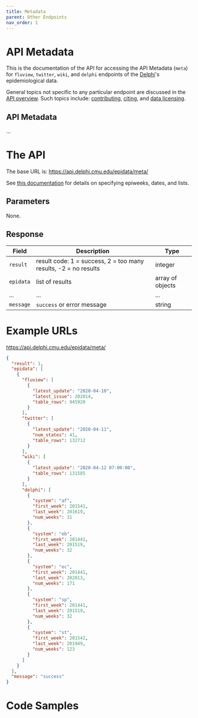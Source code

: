 ```yaml
---
title: Metadata
parent: Other Endpoints
nav_order: 1
---
```


# API Metadata

This is the documentation of the API for accessing the API Metadata (`meta`) for `fluview`, `twitter`, `wiki`,
and `delphi` endpoints of the [Delphi](https://delphi.cmu.edu/)'s epidemiological data.

General topics not specific to any particular endpoint are discussed in the
[API overview](README.md). Such topics include:
[contributing](README.md#contributing), [citing](README.md#citing), and
[data licensing](README.md#data-licensing).

## API Metadata

... <!-- TODO -->

# The API

The base URL is: https://api.delphi.cmu.edu/epidata/meta/

See [this documentation](README.md) for details on specifying epiweeks, dates, and lists.

## Parameters

None.

## Response

| Field     | Description                                                     | Type             |
|-----------|-----------------------------------------------------------------|------------------|
| `result`  | result code: 1 = success, 2 = too many results, -2 = no results | integer          |
| `epidata` | list of results                                                 | array of objects |
| ...       | ...                                                             | ...              | <!-- TODO -->
| `message` | `success` or error message                                      | string           |

# Example URLs

https://api.delphi.cmu.edu/epidata/meta/

```json
{
  "result": 1,
  "epidata": [
    {
      "fluview": [
        {
          "latest_update": "2020-04-10",
          "latest_issue": 202014,
          "table_rows": 945920
        }
      ],
      "twitter": [
        {
          "latest_update": "2020-04-11",
          "num_states": 41,
          "table_rows": 132712
        }
      ],
      "wiki": [
        {
          "latest_update": "2020-04-12 07:00:00",
          "table_rows": 131585
        }
      ],
      "delphi": [
        {
          "system": "af",
          "first_week": 201541,
          "last_week": 201619,
          "num_weeks": 31
        },
        {
          "system": "eb",
          "first_week": 201441,
          "last_week": 201519,
          "num_weeks": 32
        },
        {
          "system": "ec",
          "first_week": 201441,
          "last_week": 202013,
          "num_weeks": 171
        },
        {
          "system": "sp",
          "first_week": 201441,
          "last_week": 201519,
          "num_weeks": 32
        },
        {
          "system": "st",
          "first_week": 201542,
          "last_week": 201949,
          "num_weeks": 123
        }
      ]
    }
  ],
  "message": "success"
}
```

# Code Samples

<!-- TODO: fix -->
